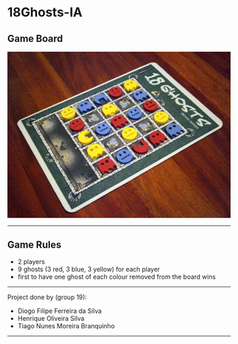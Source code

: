 # 18Ghosts-IA

## Game Board

![img](images/18ghosts.png)

---

## Game Rules

- 2 players
- 9 ghosts (3 red, 3 blue, 3 yellow) for each player
- first to have one ghost of each colour removed from the board wins

---

Project done by (group 19):
- Diogo Filipe Ferreira da Silva
- Henrique Oliveira Silva
- Tiago Nunes Moreira Branquinho

---
